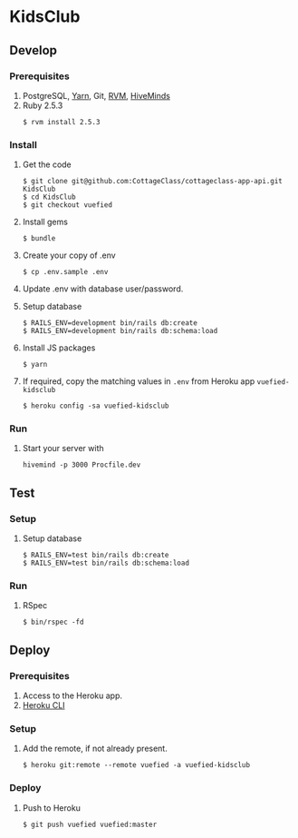 # KidsClub

## Develop

### Prerequisites

1. PostgreSQL, [Yarn](https://yarnpkg.com/en/), Git, [RVM](https://rvm.io/), [HiveMinds](https://github.com/DarthSim/hivemind)
1. Ruby 2.5.3
    ```
    $ rvm install 2.5.3
    ```

### Install

1. Get the code
    ```
    $ git clone git@github.com:CottageClass/cottageclass-app-api.git KidsClub
    $ cd KidsClub
    $ git checkout vuefied
    ```

1. Install gems
    ```
    $ bundle
    ```

1. Create your copy of .env
    ```
    $ cp .env.sample .env
    ```

1. Update .env with database user/password.
1. Setup database
    ```
    $ RAILS_ENV=development bin/rails db:create
    $ RAILS_ENV=development bin/rails db:schema:load
    ```

1. Install JS packages
    ```
    $ yarn
    ```

1. If required, copy the matching values in `.env` from Heroku app `vuefied-kidsclub`
    ```
    $ heroku config -sa vuefied-kidsclub
    ```

### Run

1. Start your server with
    ```
    hivemind -p 3000 Procfile.dev
    ```

## Test

### Setup

1. Setup database
    ```
    $ RAILS_ENV=test bin/rails db:create
    $ RAILS_ENV=test bin/rails db:schema:load
    ```

### Run

1. RSpec
    ```
    $ bin/rspec -fd
    ```

## Deploy

### Prerequisites

1. Access to the Heroku app.
1. [Heroku CLI](https://devcenter.heroku.com/articles/heroku-cli)

### Setup

1. Add the remote, if not already present.
    ```
    $ heroku git:remote --remote vuefied -a vuefied-kidsclub
    ```

### Deploy

1. Push to Heroku
    ```
    $ git push vuefied vuefied:master
    ```
